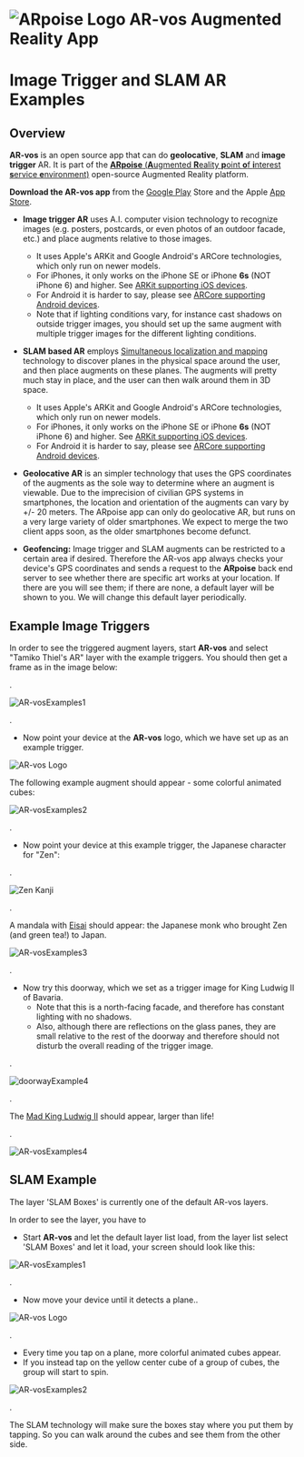 # ![ARpoise Logo](/images/arvos_logo-sprite_rounded128sq.png) AR-vos Augmented Reality App
# Image Trigger and SLAM AR Examples

## Overview

**AR-vos** is an open source app that can do **geolocative**, **SLAM** and **image trigger** AR. It is part of the [**ARpoise** (**A**ugmented **R**eality **p**oint **o**f **i**nterest **s**ervice **e**nvironment)](http://arpoise.com/) open-source Augmented Reality platform.

**Download the AR-vos app** from the [Google Play](https://play.google.com/store/apps/details?id=com.arpoise.ARvos) Store and the Apple [App Store](https://apps.apple.com/us/app/ar-vos/id1483218444). 

- **Image trigger AR** uses A.I. computer vision technology to recognize images (e.g. posters, postcards, or even photos of an outdoor facade, etc.) and place augments relative to those images. 
  - It uses Apple's ARKit and Google Android's ARCore technologies, which only run on newer models.
  - For iPhones, it only works on the iPhone SE or iPhone **6s** (NOT iPhone 6) and higher. See [ARKit supporting iOS devices](https://developer.apple.com/library/archive/documentation/DeviceInformation/Reference/iOSDeviceCompatibility/DeviceCompatibilityMatrix/DeviceCompatibilityMatrix.html).
  - For Android it is harder to say, please see [ARCore supporting Android devices](https://developers.google.com/ar/discover/supported-devices).
  - Note that if lighting conditions vary, for instance cast shadows on outside trigger images, you should set up the same augment with multiple trigger images for the different lighting conditions.

- **SLAM based AR** employs [Simultaneous localization and mapping](https://en.wikipedia.org/wiki/Simultaneous_localization_and_mapping) technology to discover planes in the physical space around the user, and then  place augments on these planes. The augments will pretty much stay in place, and the user can then walk around them in 3D space.
  - It uses Apple's ARKit and Google Android's ARCore technologies, which only run on newer models.
  - For iPhones, it only works on the iPhone SE or iPhone **6s** (NOT iPhone 6) and higher. See [ARKit supporting iOS devices](https://developer.apple.com/library/archive/documentation/DeviceInformation/Reference/iOSDeviceCompatibility/DeviceCompatibilityMatrix/DeviceCompatibilityMatrix.html).
  - For Android it is harder to say, please see [ARCore supporting Android devices](https://developers.google.com/ar/discover/supported-devices).
  
- **Geolocative AR** is an simpler technology that uses the GPS coordinates of the augments as the sole way to determine where an augment is viewable. Due to the imprecision of civilian GPS systems in smartphones, the location and orientation of the augments can vary by +/- 20 meters. The ARpoise app can only do geolocative AR, but runs on a very large variety of older smartphones. We expect to merge the two client apps soon, as the older smartphones become defunct. 

- **Geofencing:** Image trigger and SLAM augments can be restricted to a certain area if desired. Therefore the AR-vos app always checks your device's GPS coordinates and sends a request to the **ARpoise** back end server to see whether there are specific art works at your location. If there are you will see them; if there are none, a default layer will be shown to you. We will change this default layer periodically.

## Example Image Triggers

In order to see the triggered augment layers, start **AR-vos** and select "Tamiko Thiel's AR" layer with the example triggers. You should then get a frame as in the image below:

. 

![AR-vosExamples1](/images/AR-vosExamples1a_800w.png)

. 

- Now point your device at the **AR-vos** logo, which we have set up as an example trigger.

![AR-vos Logo](/images/AR-vosExamples2a_logo800x600.png)

The following example augment should appear - some colorful animated cubes:

![AR-vosExamples2](/images/AR-vosExamples2a_800w.png)

. 

- Now point your device at this example trigger, the Japanese character for "Zen":

.

![Zen Kanji](/images/AR-vosExamples3a_Zen800x600.png)

.

A mandala with [Eisai](https://en.wikipedia.org/wiki/Eisai) should appear: the Japanese monk who brought Zen (and green tea!) to Japan.

![AR-vosExamples3](/images/AR-vosExamples3a_800w.png)

. 

- Now try this doorway, which we set as a trigger image for King Ludwig II of Bavaria. 
  - Note that this is a north-facing facade, and therefore has constant lighting with no shadows. 
  - Also, although there are reflections on the glass panes, they are small relative to the rest of the doorway and therefore should not disturb the overall reading of the trigger image.

. 

![doorwayExample4](/images/AR-vosExamples4a_doorTrigger_800h.png)

. 

The [Mad King Ludwig II](https://en.wikipedia.org/wiki/Ludwig_II_of_Bavaria) should appear, larger than life! 

. 

![AR-vosExamples4](/images/AR-vosExamples4a_800h.png)


## SLAM Example
The layer 'SLAM Boxes' is currently one of the default AR-vos layers.

In order to see the layer, you have to

- Start **AR-vos** and let the default layer list load, 
from the layer list select 'SLAM Boxes' and let it load, your screen should look like this:

![AR-vosExamples1](/images/SLAM_1_800h.PNG)

. 

- Now move your device until it detects a plane..

![AR-vos Logo](/images/SLAM_2_800h.PNG)

. 

- Every time you tap on a plane, more colorful animated cubes appear.
- If you instead tap on the yellow center cube of a group of cubes, the group will start to spin.

![AR-vosExamples2](/images/SLAM_3_800h.PNG)

 .

The SLAM technology will make sure the boxes stay where you put them by tapping. So you can walk around the cubes and see them from the other side.





